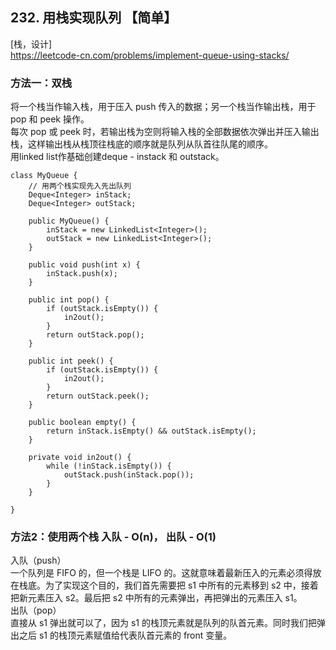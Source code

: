 ## 232. 用栈实现队列 【简单】     
[栈，设计]     
https://leetcode-cn.com/problems/implement-queue-using-stacks/    

### 方法一：双栈     
将一个栈当作输入栈，用于压入 push 传入的数据；另一个栈当作输出栈，用于 pop 和 peek 操作。     
每次 pop 或 peek 时，若输出栈为空则将输入栈的全部数据依次弹出并压入输出栈，这样输出栈从栈顶往栈底的顺序就是队列从队首往队尾的顺序。      
用linked list作基础创建deque - instack 和 outstack。     
```
class MyQueue {
    // 用两个栈实现先入先出队列    
    Deque<Integer> inStack;
    Deque<Integer> outStack;

    public MyQueue() {
        inStack = new LinkedList<Integer>();
        outStack = new LinkedList<Integer>();
    }
    
    public void push(int x) {
        inStack.push(x);
    }
    
    public int pop() {
        if (outStack.isEmpty()) {
            in2out();
        }
        return outStack.pop();
    }
    
    public int peek() {
        if (outStack.isEmpty()) {
            in2out();
        }
        return outStack.peek();
    }
    
    public boolean empty() {
        return inStack.isEmpty() && outStack.isEmpty();
    }

    private void in2out() {
        while (!inStack.isEmpty()) {
            outStack.push(inStack.pop());
        }
    }

}
```

### 方法2：使用两个栈 入队 - O(n)， 出队 - O(1)     
入队（push）          
一个队列是 FIFO 的，但一个栈是 LIFO 的。这就意味着最新压入的元素必须得放在栈底。为了实现这个目的，我们首先需要把 s1 中所有的元素移到 s2 中，接着把新元素压入 s2。最后把 s2 中所有的元素弹出，再把弹出的元素压入 s1。       
出队（pop）    
直接从 s1 弹出就可以了，因为 s1 的栈顶元素就是队列的队首元素。同时我们把弹出之后 s1 的栈顶元素赋值给代表队首元素的 front 变量。     
























